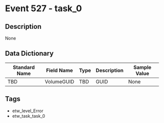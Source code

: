 # Event 527 - task_0

## Description
None

## Data Dictionary
|Standard Name|Field Name|Type|Description|Sample Value|
|---|---|---|---|---|
|TBD|VolumeGUID|TBD|GUID|None|None|

## Tags
* etw_level_Error
* etw_task_task_0